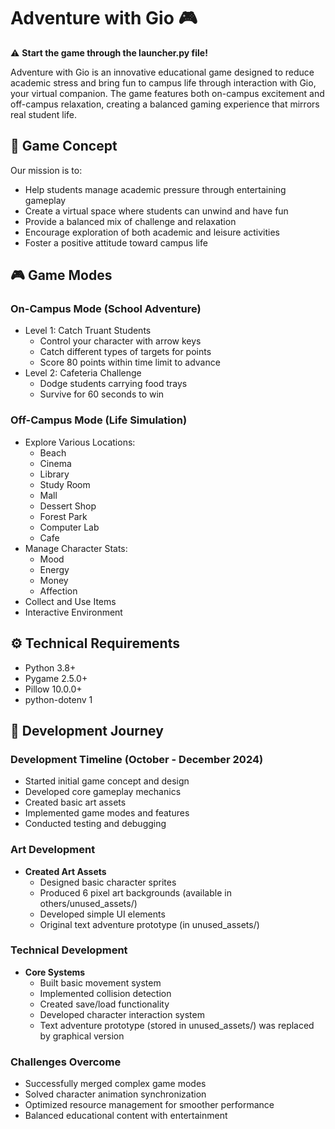 # Adventure with Gio 🎮

⚠️ **Start the game through the launcher.py file!**

Adventure with Gio is an innovative educational game designed to reduce academic stress and bring fun to campus life through interaction with Gio, your virtual companion. The game features both on-campus excitement and off-campus relaxation, creating a balanced gaming experience that mirrors real student life.

## 🎯 Game Concept

Our mission is to:
- Help students manage academic pressure through entertaining gameplay
- Create a virtual space where students can unwind and have fun
- Provide a balanced mix of challenge and relaxation
- Encourage exploration of both academic and leisure activities
- Foster a positive attitude toward campus life

## 🎮 Game Modes

### On-Campus Mode (School Adventure)
- Level 1: Catch Truant Students
  - Control your character with arrow keys
  - Catch different types of targets for points
  - Score 80 points within time limit to advance
- Level 2: Cafeteria Challenge
  - Dodge students carrying food trays
  - Survive for 60 seconds to win

### Off-Campus Mode (Life Simulation)
- Explore Various Locations:
  - Beach
  - Cinema
  - Library
  - Study Room
  - Mall
  - Dessert Shop
  - Forest Park
  - Computer Lab
  - Cafe
- Manage Character Stats:
  - Mood
  - Energy
  - Money
  - Affection
- Collect and Use Items
- Interactive Environment

## ⚙️ Technical Requirements

- Python 3.8+
- Pygame 2.5.0+
- Pillow 10.0.0+
- python-dotenv 1

## 🚀 Development Journey

### Development Timeline (October - December 2024)
- Started initial game concept and design
- Developed core gameplay mechanics
- Created basic art assets
- Implemented game modes and features
- Conducted testing and debugging

### Art Development
- **Created Art Assets**
  - Designed basic character sprites
  - Produced 6 pixel art backgrounds (available in others/unused_assets/)
  - Developed simple UI elements
  - Original text adventure prototype (in unused_assets/)

### Technical Development
- **Core Systems**
  - Built basic movement system
  - Implemented collision detection
  - Created save/load functionality
  - Developed character interaction system
  - Text adventure prototype (stored in unused_assets/) was replaced by graphical version

### Challenges Overcome
- Successfully merged complex game modes
- Solved character animation synchronization
- Optimized resource management for smoother performance
- Balanced educational content with entertainment
